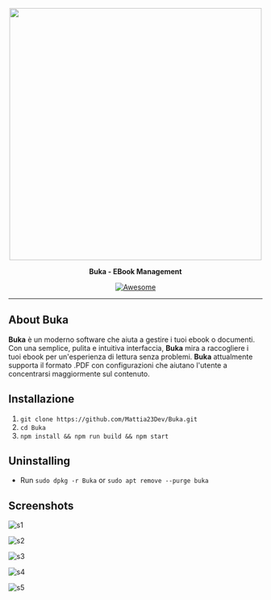 
<p align="center">
    <img src="https://raw.githubusercontent.com/oguzhaninan/Buka/master/assets/screenshots/header.png" width="500">
</p>
<p align="center">
  <b>Buka - EBook Management</b>
</p>

<p align="center">
    <a href="https://github.com/sindresorhus/awesome-electron"><img alt="Awesome" src="https://cdn.rawgit.com/sindresorhus/awesome/d7305f38d29fed78fa85652e3a63e154dd8e8829/media/badge.svg"></a>

</p>

----

## About Buka

**Buka** è un moderno software che aiuta a gestire i tuoi ebook o documenti. Con una semplice, pulita e intuitiva interfaccia, **Buka** mira a raccogliere i tuoi ebook per un'esperienza di lettura senza problemi. **Buka** attualmente supporta il formato .PDF con configurazioni che aiutano l'utente a concentrarsi maggiormente sul contenuto.

## Installazione

1. `git clone https://github.com/Mattia23Dev/Buka.git`
2. `cd Buka`
3. `npm install && npm run build && npm start`


## Uninstalling  

- Run `sudo dpkg -r Buka` or `sudo apt remove --purge buka`

## Screenshots  

![s1](https://raw.githubusercontent.com/oguzhaninan/Buka/master/assets/screenshots/Screenshot1.png)

![s2](https://raw.githubusercontent.com/oguzhaninan/Buka/master/assets/screenshots/Screenshot2.png)

![s3](https://raw.githubusercontent.com/oguzhaninan/Buka/master/assets/screenshots/Screenshot3.png)

![s4](https://raw.githubusercontent.com/oguzhaninan/Buka/master/assets/screenshots/Screenshot4.png)

![s5](https://raw.githubusercontent.com/oguzhaninan/Buka/master/assets/screenshots/Screenshot5.png)
